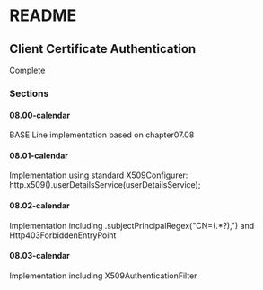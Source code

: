 # README #

## Client Certificate Authentication ##

Complete


### Sections ###

#### 08.00-calendar ####
BASE Line implementation based on chapter07.08


#### 08.01-calendar ####
Implementation using standard X509Configurer:
http.x509().userDetailsService(userDetailsService);



#### 08.02-calendar ####
Implementation including .subjectPrincipalRegex("CN=(.*?),") 
and Http403ForbiddenEntryPoint



#### 08.03-calendar ####
Implementation including X509AuthenticationFilter


